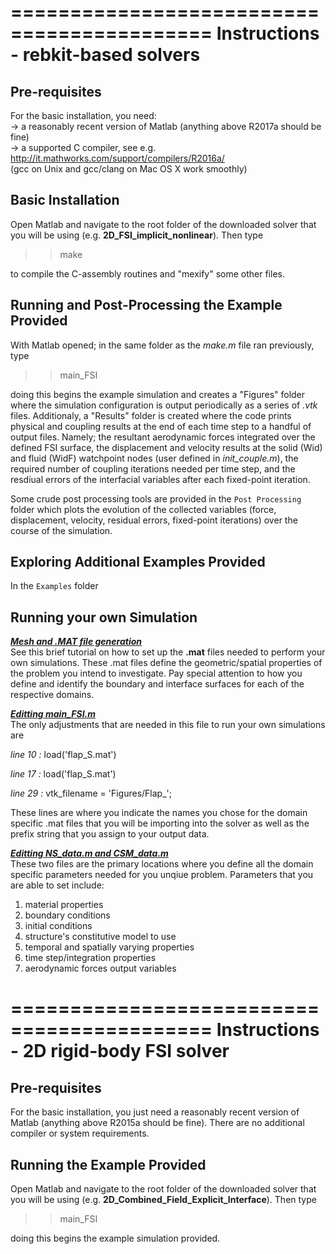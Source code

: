 ===========================================
Instructions - rebkit-based solvers 
===========================================

Pre-requisites
--------------

For the basic installation, you need:<br>
-> a reasonably recent version of Matlab (anything above R2017a should be fine)<br>
-> a supported C compiler, see e.g. http://it.mathworks.com/support/compilers/R2016a/<br>
   (gcc on Unix and gcc/clang on Mac OS X work smoothly)


Basic Installation
------------------

Open Matlab and navigate to the root folder of the downloaded solver that you will be using (e.g. **2D_FSI_implicit_nonlinear**). Then type 

>> make

to compile the C-assembly routines and "mexify" some other files.


Running and Post-Processing the Example Provided 
------------------

With Matlab opened; in the same folder as the *make.m* file ran previously, type 

>> main_FSI

doing this begins the example simulation and creates a "Figures" folder where the simulation configuration is output periodically as a series of *.vtk* files. Additionaly, a "Results" folder is created where the code prints physical and coupling results at the end of each time step to a handful of output files. Namely; the resultant aerodynamic forces integrated over the defined FSI surface, the displacement and velocity results at the solid (Wid) and fluid (WidF) watchpoint nodes (user defined in *init_couple.m*), the required number of coupling iterations needed per time step, and the resdiual errors of the interfacial variables after each fixed-point iteration. 

Some crude post processing tools are provided in the `Post Processing` folder which plots the evolution of the collected variables (force, displacement, velocity, residual errors, fixed-point iterations) over the course of the simulation. 

Exploring Additional Examples Provided 
------------------
In the `Examples` folder 

Running your own Simulation
------------------
<ins>***Mesh and .MAT file generation***</ins><br>
See this brief tutorial on how to set up the **.mat** files needed to perform your own simulations. These .mat files define the geometric/spatial properties of the problem you intend to investigate. Pay special attention to how you define and identify the boundary and interface surfaces for each of the respective domains. 

<ins>***Editting main_FSI.m***</ins><br>
The only adjustments that are needed in this file to run your own simulations are 

*line 10 :* load('flap_S.mat')

*line 17 :* load('flap_S.mat')

*line 29 :* vtk_filename = 'Figures/Flap_'; 

These lines are where you indicate the names you chose for the domain specific .mat files that you will be importing into the solver as well as the prefix string that you assign to your output data.  

<ins>***Editting NS_data.m and CSM_data.m***</ins><br>
These two files are the primary locations where you define all the domain specific parameters needed for you unqiue problem. Parameters that you are able to set include: 

1. material properties 
2. boundary conditions
3. initial conditions
4. structure's constitutive model to use
5. temporal and spatially varying properties
6. time step/integration properties
7. aerodynamic forces output variables


===========================================
Instructions - 2D rigid-body FSI solver
===========================================

Pre-requisites
--------------

For the basic installation, you just need a reasonably recent version of Matlab (anything above R2015a should be fine). There are no additional compiler or system requirements. 


Running the Example Provided 
------------------

Open Matlab and navigate to the root folder of the downloaded solver that you will be using (e.g. **2D_Combined_Field_Explicit_Interface**). Then type 

>> main_FSI

doing this begins the example simulation provided.

